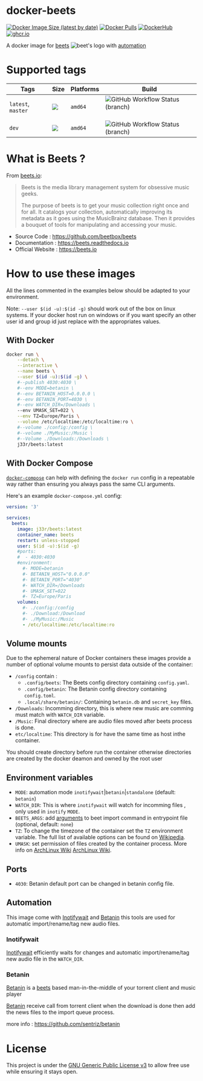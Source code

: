 # docker-beets

[![Docker Image Size (latest by date)](https://img.shields.io/docker/image-size/j33r/beets?style=flat-square)](https://microbadger.com/images/j33r/beets)
[![Docker Pulls](https://img.shields.io/docker/pulls/j33r/beets?style=flat-square)](https://hub.docker.com/r/j33r/beets)
[![DockerHub](https://img.shields.io/badge/Dockerhub-j33r/beets-%232496ED?logo=docker&style=flat-square)](https://hub.docker.com/r/j33r/beets)
[![ghcr.io](https://img.shields.io/badge/ghrc%2Eio-jee%2D-r/beets-%232496ED?logo=github&style=flat-square)](https://ghcr.io/jee-r/beets)

A docker image for [beets](https://beets.io) ![beet's logo](https://imgur.com/nTxLjGG.png) with [automation](#automation) 


# Supported tags

| Tags | Size | Platforms | Build |
|-|-|-|-|
| `latest`, `master` | ![](https://img.shields.io/docker/image-size/j33r/beets/latest?style=flat-square) | `amd64` | ![GitHub Workflow Status (branch)](https://img.shields.io/github/workflow/status/jee-r/docker-beets/Deploy/master?style=flat-square) 
| `dev` | ![](https://img.shields.io/docker/image-size/j33r/beets/dev?style=flat-square)  | `amd64`| ![GitHub Workflow Status (branch)](https://img.shields.io/github/workflow/status/jee-r/docker-beets/Deploy/dev?style=flat-square)

# What is Beets ?

From [beets.io](https://beets.io):

> Beets is the media library management system for obsessive music geeks.
> 
> The purpose of beets is to get your music collection right once and for all. It catalogs your collection, automatically improving its metadata as it goes using the MusicBrainz database. Then it provides a bouquet of tools for manipulating and accessing your music.

- Source Code : https://github.com/beetbox/beets
- Documentation : https://beets.readthedocs.io
- Official Website : https://beets.io

# How to use these images

All the lines commented in the examples below should be adapted to your environment. 

Note: `--user $(id -u):$(id -g)` should work out of the box on linux systems. If your docker host run on windows or if you want specify an other user id and group id just replace with the appropriates values.


## With Docker

```bash
docker run \
    --detach \
    --interactive \
    --name beets \
    --user $(id -u):$(id -g) \
    #--publish 4030:4030 \
    #--env MODE=betanin \
    #--env BETANIN_HOST=0.0.0.0 \
    #--env BETANIN_PORT=4030 \
    #--env WATCH_DIR=/Downloads \
    --env UMASK_SET=022 \
    --env TZ=Europe/Paris \
    --volume /etc/localtime:/etc/localtime:ro \
    #--volume ./config:/config \
    #--volume ./MyMusic:/Music \
    #--Volume ./Downloads:/Downloads \
    j33r/beets:latest
```

## With Docker Compose

[`docker-compose`](https://docs.docker.com/compose/) can help with defining the `docker run` config in a repeatable way rather than ensuring you always pass the same CLI arguments.

Here's an example `docker-compose.yml` config:

```yaml
version: '3'

services:
  beets:
    image: j33r/beets:latest
    container_name: beets
    restart: unless-stopped
    user: $(id -u):$(id -g)
    #ports:
    #  - 4030:4030
    #environment:
      #- MODE=betanin
      #- BETANIN_HOST="0.0.0.0"
      #- BETANIN_PORT="4030"
      #- WATCH_DIR=/Downloads
      #- UMASK_SET=022
      #- TZ=Europe/Paris
    volumes:
      #- ./config:/config
      #- ./Download:/Download
      #- ./MyMusic:/Music
      - /etc/localtime:/etc/localtime:ro
```

## Volume mounts

Due to the ephemeral nature of Docker containers these images provide a number of optional volume mounts to persist data outside of the container:

- `/config` contain : 
  - `.config/beets`: The Beets config directory containing `config.yaml`.
  - `.config/betanin`: The Betanin config directory containing `config.toml`.
  - `.local/share/betanin/`: Containing `betanin.db` and `secret_key` files.
- `/Downloads`: Incomming directory, this is where new music are comming must match with `WATCH_DIR` variable.
- `/Music`: Final directory where are audio files moved after beets process is done.
- `etc/localtime`: This directory is for have the same time as host inthe container.

You should create directory before run the container otherwise directories are created by the docker deamon and owned by the root user

## Environment variables

- `MODE`: automation mode `inotifywait`|`betanin`|`standalone`  (default: `betanin`)
- `WATCH_DIR`: This is where `inotifywait` will watch for incomming files , only used in `inotify` `MODE`.
- `BEETS_ARGS`: add [arguments](https://beets.readthedocs.io/en/stable/reference/cli.html#import) to beet import command in entrypoint file (optional, default: `none`) 
- `TZ`: To change the timezone of the container set the `TZ` environment variable. The full list of available options can be found on [Wikipedia](https://en.wikipedia.org/wiki/List_of_tz_database_time_zones).
- `UMASK`: set permission of files created by the container process. More info on [ArchLinux Wiki](https://wiki.archlinux.org/title/Umask) [ArchLinux Wiki](https://wiki.archlinux.org/title/Umask).

## Ports

- `4030`: Betanin default port can be changed in betanin config file.

## Automation

This image come with [Inotifywait](https://man.archlinux.org/man/inotifywait.1) and [Betanin](https://github.com/sentriz/betanin) this tools are used for automatic import/rename/tag new audio files.

### Inotifywait

[Inotifywait](https://man.archlinux.org/man/inotifywait.1) efficiently waits for changes and automatic import/rename/tag new audio file in the `WATCH_DIR`.

### Betanin

[Betanin](https://github.com/sentriz/betanin) is a [beets](https://beets.io) based man-in-the-middle of your torrent client and music player

[Betanin](https://github.com/sentriz/betanin) receive call from torrent client when the download is done then add the news files to the import queue process. 

more info : https://github.com/sentriz/betanin
# License

This project is under the [GNU Generic Public License v3](/LICENSE) to allow free use while ensuring it stays open.
